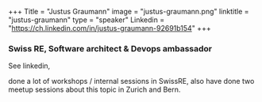 +++
Title = "Justus Graumann"
image = "justus-graumann.png"
linktitle = "justus-graumann"
type = "speaker"
Linkedin = "https://ch.linkedin.com/in/justus-graumann-92691b154"
+++

### Swiss RE, Software architect & Devops ambassador
See linkedin,

done a lot of workshops / internal sessions in SwissRE,
also have done two meetup sessions about this topic in Zurich and Bern.
